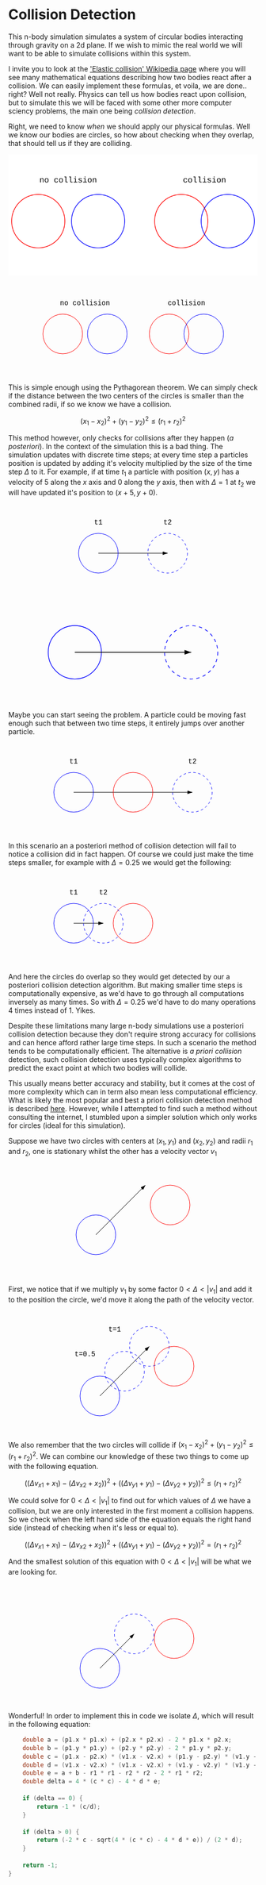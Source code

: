 # Collision Detection

This n-body simulation simulates a system of circular bodies interacting through gravity on a 2d plane. If we wish to mimic the real world we will want to be able to simulate collisions within this system. 

I invite you to look at the ['Elastic collision' Wikipedia page](https://en.wikipedia.org/wiki/Elastic_collision) where you will see many mathematical equations describing how two bodies react after a collision. We can easily implement these formulas, et voila, we are done.. right? Well not really. Physics can tell us how bodies react upon collision, but to simulate this we will be faced with some other more computer sciency problems, the main one being *collision detection*.

Right, we need to know *when* we should apply our physical formulas. Well we know our bodies are circles, so how about checking when they overlap, that should tell us if they are colliding.

![](diagrams/1.svg)

<p align="center"> 
    <svg width="375" height="182">
        <text x="90" y="42" text-anchor="middle" font-family="&quot;Courier New&quot;">no collision</text>
        <text x="295" y="42" text-anchor="middle" font-family="&quot;Courier New&quot;">collision</text>
    	<circle cx="45" cy="100" r="40" stroke="red" fill="none" /> 
        <circle cx="135" cy="100" r="40" stroke="blue" fill="none" />
        <circle cx="260" cy="100" r="40" stroke="red" fill="none" /> 
    	<circle cx="330" cy="100" r="40" stroke="blue" fill="none" />
	</svg> 
</p>

This is simple enough using the Pythagorean theorem. We can simply check if the distance between the two centers of the circles is smaller than the combined radii, if so we know we have a collision.

```math
(x_1-x_2)^2+(y_1-y_2)^2 \leq (r_1+r_2)^2
```

This method however, only checks for collisions after they happen (*a posteriori*). In the context of the simulation this is a bad thing.  The simulation updates with discrete time steps; at every time step a particles position is updated by adding it's velocity multiplied by the size of the time step $\Delta$ to it. For example, if at time $t_1$ a particle with position $(x,y)$ has a velocity of $5$ along the $x$ axis and $0$ along the $y$ axis, then with $\Delta = 1$ at $t_2$ we will have updated it's position to $(x+5,y+0)$.

<p align="center"> 
    <svg width="230" height="182">
        <text x="45" y="42" text-anchor="middle" font-family="&quot;Courier New&quot;">t1</text>
        <text x="185" y="42" text-anchor="middle" font-family="&quot;Courier New&quot;">t2</text>
    	<line x1="45" y1="100" x2="185" y2="100" stroke="black" marker-end="url(#arrowhead)" />
    	<circle cx="45" cy="100" r="40" stroke="blue" fill="none" /> 
        <circle cx="185" cy="100" r="40" stroke="blue" fill="none" stroke-dasharray="5,5" />
	</svg> 
</p>

<svg viewBox="0 0 375 150">
    <circle cx="100" cy="75" r="40" stroke="blue" fill="none" />
    <line x1="100" y1="75" x2="275" y2="75" stroke="black" marker-end="url(#arrowhead)" />
    <circle cx="275" cy="75" r="40" stroke="blue" fill="none" stroke-dasharray="5,5" />
    <defs>
        <marker id="arrowhead" markerWidth="10" markerHeight="7" refX="10" refY="3.5" orient="auto">
            <polygon points="0 0, 10 3.5, 0 7" fill="black" />
        </marker>
    </defs>
</svg>

Maybe you can start seeing the problem. A particle could be moving fast enough such that between two time steps, it entirely jumps over another particle.

<p align="center"> 
    <svg width="330" height="182">
        <text x="45" y="42" text-anchor="middle" font-family="&quot;Courier New&quot;">t1</text>
        <text x="285" y="42" text-anchor="middle" font-family="&quot;Courier New&quot;">t2</text>
    	<line x1="45" y1="100" x2="285" y2="100" stroke="black" marker-end="url(#arrowhead)" />
    	<circle cx="45" cy="100" r="40" stroke="blue" fill="none" /> 
        <circle cx="165" cy="100" r="40" stroke="red" fill="none" /> 
        <circle cx="285" cy="100" r="40" stroke="blue" fill="none" stroke-dasharray="5,5" />
	</svg> 
</p>

In this scenario an a posteriori method of collision detection will fail to notice a collision did in fact happen. Of course we could just make the time steps smaller, for example with $\Delta = 0.25$ we would get the following:

<p align="center"> 
    <svg width="330" height="182">
        <text x="45" y="42" text-anchor="middle" font-family="&quot;Courier New&quot;">t1</text>
        <text x="105" y="42" text-anchor="middle" font-family="&quot;Courier New&quot;">t2</text>
    	<line x1="45" y1="100" x2="105" y2="100" stroke="black" marker-end="url(#arrowhead)" />
    	<circle cx="45" cy="100" r="40" stroke="blue" fill="none" /> 
        <circle cx="165" cy="100" r="40" stroke="red" fill="none" /> 
        <circle cx="105" cy="100" r="40" stroke="blue" fill="none" stroke-dasharray="5,5" />
	</svg> 
</p>

And here the circles do overlap so they would get detected by our a posteriori collision detection algorithm. But making smaller time steps is computationally expensive, as we'd have to go through all computations inversely as many times. So with $\Delta = 0.25$ we'd have to do many operations $4$ times instead of $1$. Yikes.

Despite these limitations many large n-body simulations use a posteriori collision detection because they don't require strong accuracy for collisions and can hence afford rather large time steps. In such a scenario the method tends to be computationally efficient. The alternative is *a priori collision* detection, such collision detection uses typically complex algorithms to predict the exact point at which two bodies will collide. 

This usually means better accuracy and stability, but it comes at the cost of more complexity which can in term also mean less computational efficiency. What is likely the most popular and best a priori collision detection method is described [here](https://programmerart.weebly.com/separating-axis-theorem.html). However, while I attempted to find such a method without consulting the internet, I stumbled upon a simpler solution which only works for circles (ideal for this simulation).

Suppose we have two circles with centers at $(x_1,y_1)$ and $(x_2, y_2)$ and radii $r_1$ and $r_2$, one is stationary whilst the other has a velocity vector $v_1$

<p align="center"> 
    <svg width="240" height="226">
        <defs>
            <marker 
                id="arrowhead" 
                markerWidth="10" 
                markerHeight="7" 
                refX="9" 
                refY="3.5" 
                orient="auto">
                <polygon points="0 0, 10 3.5, 0 7" fill="black"/>
            </marker>
        </defs>
        <line x1="45" y1="142" x2="145" y2="42" stroke="black" marker-end="url(#arrowhead)" />
        <circle cx="45" cy="142" r="40" stroke="blue" fill="none" />
        <circle cx="195" cy="82" r="40" stroke="red" fill="none" />
    </svg> 
</p>

First, we notice that if we multiply $v_1$ by some factor $0 < \Delta < |v_1|$ and add it to the position the circle, we'd move it along the path of the velocity vector.

<p align="center"> 
   <svg xmlns="http://www.w3.org/2000/svg" width="255" height="242">
       <defs>
            <marker 
                id="arrowhead" 
                markerWidth="10" 
                markerHeight="7" 
                refX="9" 
                refY="3.5" 
                orient="auto">
                <polygon points="0 0, 10 3.5, 0 7" fill="black"/>
            </marker>
        </defs>
        <line x1="60" y1="172" x2="160" y2="72" stroke="black" marker-end="url(#arrowhead)" />
        <text x="30" y="92" text-anchor="middle" font-family="Courier New">t=0.5</text>
        <text x="90" y="42" text-anchor="middle" font-family="Courier New">t=1</text>
        <circle cx="60" cy="172" r="40" stroke="blue" fill="none" />
        <circle cx="110" cy="122" r="40" stroke="blue" fill="none" stroke-dasharray="5,5" />
        <circle cx="160" cy="72" r="40" stroke="blue" fill="none" stroke-dasharray="5,5" />
        <circle cx="210" cy="112" r="40" stroke="red" fill="none" />
    </svg>
</p>

We also remember that the two circles will collide if $(x_1-x_2)^2+(y_1-y_2)^2 \leq (r_1+r_2)^2$. We can combine our knowledge of these two things to come up with the following equation.

```math
((\Delta v_{x1}+x_1)-(\Delta v_{x2}+x_2))^2+((\Delta v_{y1}+y_1)-(\Delta v_{y2}+y_2))^2 \leq(r_1+r_2)^2
```

We could solve for $0 < \Delta < |v_1|$ to find out for which values of $\Delta$ we have a collision, but we are only interested in the first moment a collision happens. So we check when the left hand side of the equation equals the right hand side (instead of checking when it's less or equal to).

```math
((\Delta v_{x1}+x_1)-(\Delta v_{x2}+x_2))^2+((\Delta v_{y1}+y_1)-(\Delta v_{y2}+y_2))^2 = (r_1+r_2)^2
```



And the smallest solution of this equation with $0 < \Delta < |v_1|$ will be what we are looking for.

<p align="center"> 
   <svg xmlns="http://www.w3.org/2000/svg" width="255" height="242">
       <defs>
            <marker 
                id="arrowhead" 
                markerWidth="10" 
                markerHeight="7" 
                refX="9" 
                refY="3.5" 
                orient="auto">
                <polygon points="0 0, 10 3.5, 0 7" fill="black"/>
            </marker>
        </defs>
        <line x1="60" y1="172" x2="129.4" y2="102.6" stroke="black" marker-end="url(#arrowhead)" />
        <circle cx="60" cy="172" r="40" stroke="blue" fill="none" />
        <circle cx="129.4" cy="102.6" r="40" stroke="blue" fill="none" stroke-dasharray="5,5" />
        <circle cx="210" cy="112" r="40" stroke="red" fill="none" />
    </svg>
</p>

Wonderful! In order to implement this in code we isolate $\Delta$, which will result in the following equation:
```c
    double a = (p1.x * p1.x) + (p2.x * p2.x) - 2 * p1.x * p2.x;
    double b = (p1.y * p1.y) + (p2.y * p2.y) - 2 * p1.y * p2.y;
    double c = (p1.x - p2.x) * (v1.x - v2.x) + (p1.y - p2.y) * (v1.y - v2.y);
    double d = (v1.x - v2.x) * (v1.x - v2.x) + (v1.y - v2.y) * (v1.y - v2.y);
    double e = a + b - r1 * r1 - r2 * r2 - 2 * r1 * r2;
    double delta = 4 * (c * c) - 4 * d * e;

    if (delta == 0) {
        return -1 * (c/d);
    }

    if (delta > 0) {
        return (-2 * c - sqrt(4 * (c * c) - 4 * d * e)) / (2 * d);
    }

    return -1;
}
```